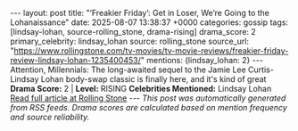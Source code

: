 --- layout: post title: "‘Freakier Friday’: Get in Loser, We’re Going to the Lohanaissance" date: 2025-08-07 13:38:37 +0000 categories: gossip tags: [lindsay-lohan, source-rolling_stone, drama-rising] drama_score: 2 primary_celebrity: lindsay_lohan source: rolling_stone source_url: "https://www.rollingstone.com/tv-movies/tv-movie-reviews/freakier-friday-review-lindsay-lohan-1235400453/" mentions: {lindsay_lohan: 2} --- Attention, Millennials: The long-awaited sequel to the Jamie Lee Curtis-Lindsay Lohan body-swap classic is finally here, and it's kind of great **Drama Score:** 2 | **Level:** RISING **Celebrities Mentioned:** Lindsay Lohan [Read full article at Rolling Stone](https://www.rollingstone.com/tv-movies/tv-movie-reviews/freakier-friday-review-lindsay-lohan-1235400453/) --- *This post was automatically generated from RSS feeds. Drama scores are calculated based on mention frequency and source reliability.*